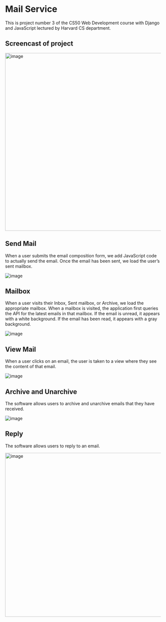 # Mail Service
This is project number 3 of the CS50 Web Development course with Django and JavaScript lectured by Harvard CS department.

## Screencast of project
[<img width="575" alt="image" src="https://github.com/Fernando-Urbano/mail-service/assets/99626376/1b60297d-3be7-46f6-8118-9034a768a1ab">](https://www.youtube.com/watch?v=bavRAFoinm4&t=18s)

## Send Mail
When a user submits the email composition form, we add JavaScript code to actually send the email. Once the email has been sent, we load the user’s sent mailbox.

![image](https://github.com/Fernando-Urbano/cs50w-p3-mail/assets/99626376/b314995f-a769-4989-9ae4-60196f575495)

## Mailbox
When a user visits their Inbox, Sent mailbox, or Archive, we load the appropriate mailbox. When a mailbox is visited, the application first queries the API for the latest emails in that mailbox. If the email is unread, it appears with a white background. If the email has been read, it appears with a gray background.

![image](https://github.com/Fernando-Urbano/cs50w-p3-mail/assets/99626376/7e91b756-c0c0-4f0c-8f7b-560ae108def3)

## View Mail
When a user clicks on an email, the user is taken to a view where they see the content of that email.

![image](https://github.com/Fernando-Urbano/cs50w-p3-mail/assets/99626376/19e06766-5a8d-4c52-b697-7590b97349b1)

## Archive and Unarchive
The software allows users to archive and unarchive emails that they have received.

![image](https://github.com/Fernando-Urbano/cs50w-p3-mail/assets/99626376/5269b9b7-ee6a-4c5f-8fd4-eef504dfffb5)

## Reply
The software allows users to reply to an email.

<img width="530" alt="image" src="https://github.com/Fernando-Urbano/cs50w-p3-mail/assets/99626376/2695d4fc-5a4e-4c34-8de2-76bd618a64af">

